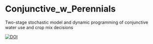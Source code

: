 # Conjunctive_w_Perennials
Two-stage stochastic model and dynamic programming of conjunctive water use and crop mix decisions

[![DOI](https://zenodo.org/badge/450684747.svg)](https://zenodo.org/badge/latestdoi/450684747)
